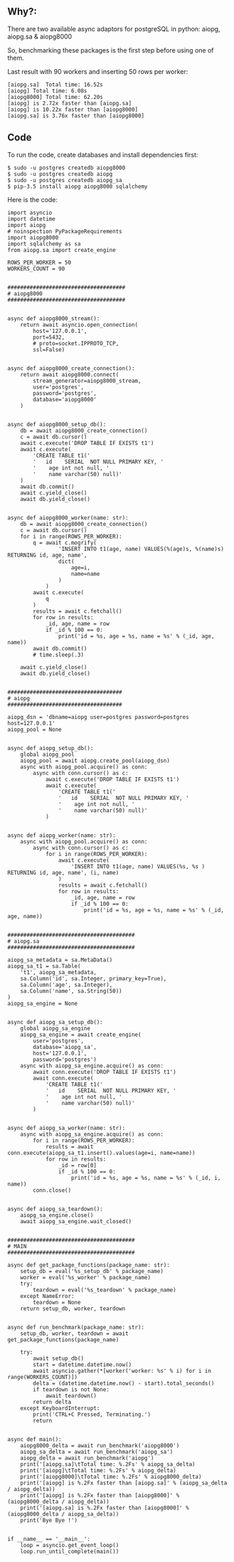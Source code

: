 <!-- 
.. title: aiopg, aiopg.sa and aiopg8000
.. slug: aiopg-aiopg_sa-and-aiopg8000
.. date: 2016-06-04 03:05:46 UTC+04:30
.. tags: aiopg,aiopg.sa,aiopg8000,asyncio,python,postgresql
.. category: programming
.. link: 
.. description: benchmarking aiopg, aiopg.sa & aiopg8000.
.. type: text
-->


Why?:
-----
There are two available async adaptors for postgreSQL in python: aiopg, aiopg.sa & aiopg8000

So, benchmarking these packages is the first step before using one of them.

Last result with 90 workers and inserting 50 rows per worker:


    [aiopg.sa]	Total time: 16.52s
    [aiopg]	Total time: 6.08s
    [aiopg8000]	Total time: 62.20s
    [aiopg] is 2.72x faster than [aiopg.sa]
    [aiopg] is 10.22x faster than [aiopg8000]
    [aiopg.sa] is 3.76x faster than [aiopg8000]


Code
----

To run the code, create databases and install dependencies first:

    $ sudo -u postgres createdb aiopg8000
    $ sudo -u postgres createdb aiopg
    $ sudo -u postgres createdb aiopg_sa
    $ pip-3.5 install aiopg aiopg8000 sqlalchemy
    

Here is the code:

    import asyncio
    import datetime
    import aiopg
    # noinspection PyPackageRequirements
    import aiopg8000
    import sqlalchemy as sa
    from aiopg.sa import create_engine
    
    ROWS_PER_WORKER = 50
    WORKERS_COUNT = 90
    
    
    #####################################
    # aiopg8000
    #####################################
    
    
    async def aiopg8000_stream():
        return await asyncio.open_connection(
            host='127.0.0.1',
            port=5432,
            # proto=socket.IPPROTO_TCP,
            ssl=False)
    
    
    async def aiopg8000_create_connection():
        return await aiopg8000.connect(
            stream_generator=aiopg8000_stream,
            user='postgres',
            password='postgres',
            database='aiopg8000'
        )
    
    
    async def aiopg8000_setup_db():
        db = await aiopg8000_create_connection()
        c = await db.cursor()
        await c.execute('DROP TABLE IF EXISTS t1')
        await c.execute(
            'CREATE TABLE t1('
            '   id    SERIAL  NOT NULL PRIMARY KEY, '
            '    age int not null, '
            '    name varchar(50) null)'
        )
        await db.commit()
        await c.yield_close()
        await db.yield_close()
    
    
    async def aiopg8000_worker(name: str):
        db = await aiopg8000_create_connection()
        c = await db.cursor()
        for i in range(ROWS_PER_WORKER):
            q = await c.mogrify(
                    'INSERT INTO t1(age, name) VALUES(%(age)s, %(name)s) RETURNING id, age, name',
                    dict(
                        age=i,
                        name=name
                    )
                )
            await c.execute(
                q
            )
            results = await c.fetchall()
            for row in results:
                _id, age, name = row
                if _id % 100 == 0:
                    print('id = %s, age = %s, name = %s' % (_id, age, name))
            await db.commit()
            # time.sleep(.3)
    
        await c.yield_close()
        await db.yield_close()
    
    
    ####################################
    # aiopg
    ####################################
    
    aiopg_dsn = 'dbname=aiopg user=postgres password=postgres host=127.0.0.1'
    aiopg_pool = None
    
    
    async def aiopg_setup_db():
        global aiopg_pool
        aiopg_pool = await aiopg.create_pool(aiopg_dsn)
        async with aiopg_pool.acquire() as conn:
            async with conn.cursor() as c:
                await c.execute('DROP TABLE IF EXISTS t1')
                await c.execute(
                    'CREATE TABLE t1('
                    '   id    SERIAL  NOT NULL PRIMARY KEY, '
                    '    age int not null, '
                    '    name varchar(50) null)'
                )
    
    
    async def aiopg_worker(name: str):
        async with aiopg_pool.acquire() as conn:
            async with conn.cursor() as c:
                for i in range(ROWS_PER_WORKER):
                    await c.execute(
                        'INSERT INTO t1(age, name) VALUES(%s, %s ) RETURNING id, age, name', (i, name)
                    )
                    results = await c.fetchall()
                    for row in results:
                        _id, age, name = row
                        if _id % 100 == 0:
                            print('id = %s, age = %s, name = %s' % (_id, age, name))
    
    
    ########################################
    # aiopg.sa
    ########################################
    
    aiopg_sa_metadata = sa.MetaData()
    aiopg_sa_t1 = sa.Table(
        't1', aiopg_sa_metadata,
        sa.Column('id', sa.Integer, primary_key=True),
        sa.Column('age', sa.Integer),
        sa.Column('name', sa.String(50))
    )
    aiopg_sa_engine = None
    
    
    async def aiopg_sa_setup_db():
        global aiopg_sa_engine
        aiopg_sa_engine = await create_engine(
            user='postgres',
            database='aiopg_sa',
            host='127.0.0.1',
            password='postgres')
        async with aiopg_sa_engine.acquire() as conn:
            await conn.execute('DROP TABLE IF EXISTS t1')
            await conn.execute(
                'CREATE TABLE t1('
                '   id    SERIAL  NOT NULL PRIMARY KEY, '
                '    age int not null, '
                '    name varchar(50) null)'
            )
    
    
    async def aiopg_sa_worker(name: str):
        async with aiopg_sa_engine.acquire() as conn:
            for i in range(ROWS_PER_WORKER):
                results = await conn.execute(aiopg_sa_t1.insert().values(age=i, name=name))
                for row in results:
                    _id = row[0]
                    if _id % 100 == 0:
                        print('id = %s, age = %s, name = %s' % (_id, i, name))
            conn.close()
    
    
    async def aiopg_sa_teardown():
        aiopg_sa_engine.close()
        await aiopg_sa_engine.wait_closed()
    
    
    ########################################
    # MAIN
    ########################################
    
    async def get_package_functions(package_name: str):
        setup_db = eval('%s_setup_db' % package_name)
        worker = eval('%s_worker' % package_name)
        try:
            teardown = eval('%s_teardown' % package_name)
        except NameError:
            teardown = None
        return setup_db, worker, teardown
    
    
    async def run_benchmark(package_name: str):
        setup_db, worker, teardown = await get_package_functions(package_name)
    
        try:
            await setup_db()
            start = datetime.datetime.now()
            await asyncio.gather(*[worker('worker: %s' % i) for i in range(WORKERS_COUNT)])
            delta = (datetime.datetime.now() - start).total_seconds()
            if teardown is not None:
                await teardown()
            return delta
        except KeyboardInterrupt:
            print('CTRL+C Pressed, Terminating.')
            return
    
    
    async def main():
        aiopg8000_delta = await run_benchmark('aiopg8000')
        aiopg_sa_delta = await run_benchmark('aiopg_sa')
        aiopg_delta = await run_benchmark('aiopg')
        print('[aiopg.sa]\tTotal time: %.2Fs' % aiopg_sa_delta)
        print('[aiopg]\tTotal time: %.2Fs' % aiopg_delta)
        print('[aiopg8000]\tTotal time: %.2Fs' % aiopg8000_delta)
        print('[aiopg] is %.2Fx faster than [aiopg.sa]' % (aiopg_sa_delta / aiopg_delta))
        print('[aiopg] is %.2Fx faster than [aiopg8000]' % (aiopg8000_delta / aiopg_delta))
        print('[aiopg.sa] is %.2Fx faster than [aiopg8000]' % (aiopg8000_delta / aiopg_sa_delta))
        print('Bye Bye !')
    
    
    if __name__ == '__main__':
        loop = asyncio.get_event_loop()
        loop.run_until_complete(main())
